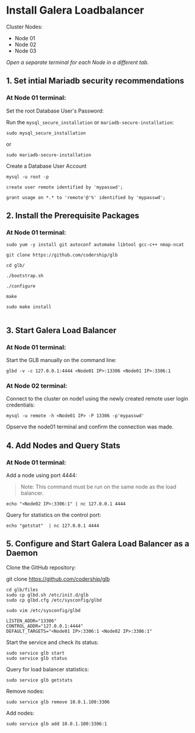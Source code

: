 # Install Galera Loadbalancer
Cluster Nodes:
- Node 01
- Node 02
- Node 03
 
 _Open a separate terminal for each Node in a different tab._

## 1. Set intial Mariadb security recommendations

### At Node 01 terminal:
Set the root Database User's Password:

Run the `mysql_secure_installation` or `mariadb-secure-installation`:
```
sudo mysql_secure_installation
```
or 
```
sudo mariadb-secure-installation
```
Create a Database User Account
```
mysql -u root -p
```

```
create user remote identified by 'mypasswd';

grant usage on *.* to 'remote'@'%' identified by 'mypasswd';
```

## 2. Install the Prerequisite Packages 
### At Node 01 terminal:
```
sudo yum -y install git autoconf automake libtool gcc-c++ nmap-ncat
```

```
git clone https://github.com/codership/glb

cd glb/

./bootstrap.sh

./configure

make

sudo make install


```

## 3. Start Galera Load Balancer
### At Node 01 terminal:

Start the GLB manually on the command line:
```
glbd -v -c 127.0.0.1:4444 <Node01 IP>:13306 <Node01 IP>:3306:1
```
### At Node 02 terminal:

Connect to the cluster on node1 using the newly created remote user login credentials:
```
mysql -u remote -h <Node01 IP> -P 13306 -p'mypasswd'
```
Opserve the node01 terminal and confirm the connection was made.


## 4. Add Nodes and Query Stats
### At Node 01 terminal:
Add a node using port 4444:

> Note: This command must be run on the same node as the load balancer.
```
echo "<Node02 IP>:3306:1" | nc 127.0.0.1 4444
```

Query for statistics on the control port:
```
echo "getstat"  | nc 127.0.0.1 4444
```
## 5. Configure and Start Galera Load Balancer as a Daemon

Clone the GitHub repository:

git clone https://github.com/codership/glb


```
cd glb/files
sudo cp glbd.sh /etc/init.d/glb
sudo cp glbd.cfg /etc/sysconfig/glbd
```

```
sudo vim /etc/sysconfig/glbd

```
```
LISTEN_ADDR="13306"
CONTROL_ADDR="127.0.0.1:4444"
DEFAULT_TARGETS="<Node01 IP>:3306:1 <Node02 IP>:3306:1"
```

Start the service and check its status:
```
sudo service glb start
sudo service glb status
```
Query for load balancer statistics:
```
sudo service glb getstats
```
Remove nodes:
```
sudo service glb remove 10.0.1.100:3306
```
Add nodes:
```
sudo service glb add 10.0.1.100:3306:1
```